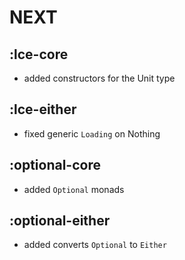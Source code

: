 # NEXT

## :lce-core
- added constructors for the Unit type
## :lce-either
- fixed generic `Loading` on Nothing
## :optional-core
- added `Optional` monads
## :optional-either
- added converts `Optional` to `Either`
